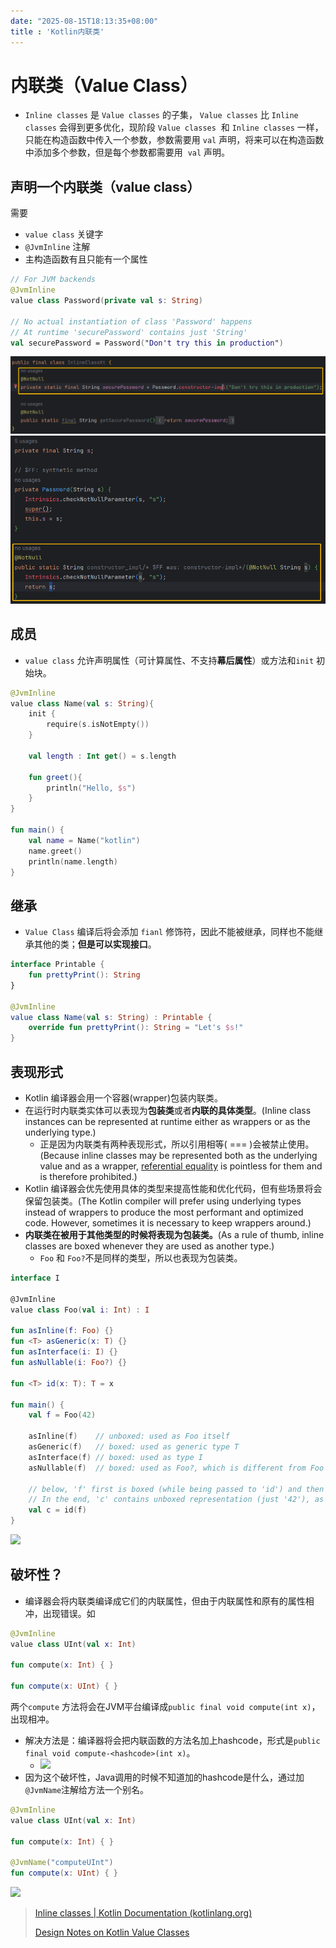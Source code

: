 ```yaml
---
date: "2025-08-15T18:13:35+08:00"
title : 'Kotlin内联类'
---
```


# 内联类（Value Class）
- `Inline classes` 是 `Value classes` 的子集， `Value classes` 比 `Inline classes` 会得到更多优化，现阶段 `Value classes`  和 `Inline classes` 一样，只能在构造函数中传入一个参数，参数需要用 `val` 声明，将来可以在构造函数中添加多个参数，但是每个参数都需要用  `val` 声明。
## 声明一个内联类（value class）
需要
- `value class` 关键字
- `@JvmInline` 注解
- 主构造函数有且只能有一个属性

```kotlin
// For JVM backends
@JvmInline 
value class Password(private val s: String)

// No actual instantiation of class 'Password' happens
// At runtime 'securePassword' contains just 'String' 
val securePassword = Password("Don't try this in production")
```
![](./images/value_class_1.png)
![](./images/value_class_2.png)

## 成员
- `value class` 允许声明属性（可计算属性、不支持**幕后属性**）或方法和`init` 初始块。
```kotlin
@JvmInline  
value class Name(val s: String){  
	init {  
		require(s.isNotEmpty())  
	}  
	  
	val length : Int get() = s.length  
	  
	fun greet(){  
		println("Hello, $s")  
	}  
}

fun main() {  
	val name = Name("kotlin")  
	name.greet()  
	println(name.length)  
}
```

## 继承
- `Value Class` 编译后将会添加 `fianl` 修饰符，因此不能被继承，同样也不能继承其他的类；**但是可以实现接口**。
```kotlin
interface Printable {  
	fun prettyPrint(): String  
}

@JvmInline  
value class Name(val s: String) : Printable {  
	override fun prettyPrint(): String = "Let's $s!"
}
```

## 表现形式
- Kotlin 编译器会用一个容器(wrapper)包装内联类。
- 在运行时内联类实体可以表现为**包装类**或者**内联的具体类型**。(Inline class instances can be represented at runtime either as wrappers or as the underlying type.)
	- 正是因为内联类有两种表现形式，所以引用相等( === )会被禁止使用。(Because inline classes may be represented both as the underlying value and as a wrapper, [referential equality](https://kotlinlang.org/docs/equality.html#referential-equality) is pointless for them and is therefore prohibited.)
- Kotlin 编译器会优先使用具体的类型来提高性能和优化代码，但有些场景将会保留包装类。(The Kotlin compiler will prefer using underlying types instead of wrappers to produce the most performant and optimized code. However, sometimes it is necessary to keep wrappers around.)
- **内联类在被用于其他类型的时候将表现为包装类。**(As a rule of thumb, inline classes are boxed whenever they are used as another type.)
	- `Foo` 和 `Foo?`不是同样的类型，所以也表现为包装类。
```kotlin
interface I

@JvmInline
value class Foo(val i: Int) : I

fun asInline(f: Foo) {}
fun <T> asGeneric(x: T) {}
fun asInterface(i: I) {}
fun asNullable(i: Foo?) {}

fun <T> id(x: T): T = x

fun main() {
    val f = Foo(42)

    asInline(f)    // unboxed: used as Foo itself
    asGeneric(f)   // boxed: used as generic type T
    asInterface(f) // boxed: used as type I
    asNullable(f)  // boxed: used as Foo?, which is different from Foo

    // below, 'f' first is boxed (while being passed to 'id') and then unboxed (when returned from 'id')
    // In the end, 'c' contains unboxed representation (just '42'), as 'f'
    val c = id(f)
}
```
![](./imagesvalue_class_3.png)

## 破坏性？
- 编译器会将内联类编译成它们的内联属性，但由于内联属性和原有的属性相冲，出现错误。如
```kotlin
@JvmInline
value class UInt(val x: Int)

fun compute(x: Int) { }

fun compute(x: UInt) { }
```
两个`compute` 方法将会在JVM平台编译成`public final void compute(int x)`，出现相冲。
- 解决方法是：编译器将会把内联函数的方法名加上hashcode，形式是`public final void compute-<hashcode>(int x)`。
	- ![](./imagesvalue_class_4.png)
- 因为这个破坏性，Java调用的时候不知道加的hashcode是什么，通过加`@JvmName`注解给方法一个别名。
```kotlin
@JvmInline
value class UInt(val x: Int)

fun compute(x: Int) { }

@JvmName("computeUInt")
fun compute(x: UInt) { }
```
![](./imagesvalue_class_5.png)

> [Inline classes | Kotlin Documentation (kotlinlang.org)](https://kotlinlang.org/docs/inline-classes.html)
> 
> [Design Notes on Kotlin Value Classes](https://github.com/Kotlin/KEEP/blob/master/notes/value-classes.md#design-notes-on-kotlin-value-classes)